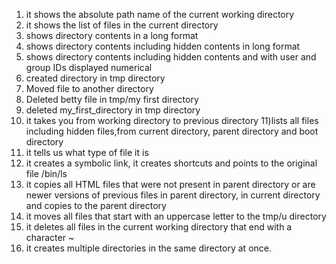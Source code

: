 1) it shows the absolute path name of the current working directory
2) it shows the list of files in the current directory
3) shows directory contents in a long format
4) shows directory contents including hidden contents in long format
5) shows directory contents including hidden contents and with user and group IDs displayed numerical
6)  created directory in tmp directory
7) Moved file to another directory
8) Deleted betty file in tmp/my first directory
9) deleted my_first_directory in tmp directory
10) it takes you from working directory to previous directory
11)lists all files including hidden files,from current directory, parent directory and boot directory
12) it tells us what type of file it is
13) it creates a symbolic link, it creates shortcuts and points to the original file /bin/ls
14) it copies all HTML files that were not present in parent directory or are newer versions of previous files in parent directory, in current directory and copies to the parent directory
15) it moves all files that start with an uppercase letter to the tmp/u directory
16) it deletes all files in the current working directory that end with a character ~
17) it creates multiple directories in the same directory at once. 